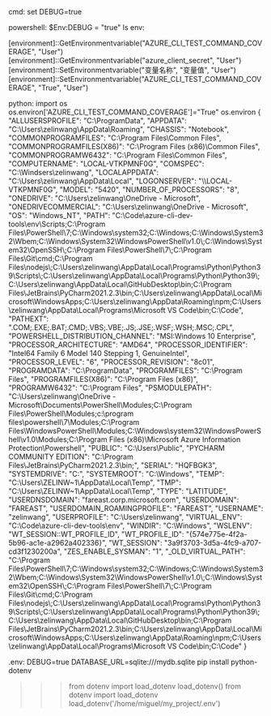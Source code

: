 cmd:
set DEBUG=true

powershell:
$Env:DEBUG = "true"
ls env:

[comment]: <> (import os path=r"E:\env" command =r"setx WORK1 %s /m"%path os.system&#40;command&#41;)
[environment]::GetEnvironmentvariable("AZURE_CLI_TEST_COMMAND_COVERAGE", "User")
[environment]::GetEnvironmentvariable("azure_client_secret", "User")
[environment]::SetEnvironmentvariable("变量名称", "变量值", "User")
[environment]::SetEnvironmentvariable("AZURE_CLI_TEST_COMMAND_COVERAGE", "True", "User")

python:
import os
os.environ['AZURE_CLI_TEST_COMMAND_COVERAGE']="True"
os.environ
{
  "ALLUSERSPROFILE": "C:\\ProgramData",
  "APPDATA": "C:\\Users\\zelinwang\\AppData\\Roaming",
  "CHASSIS": "Notebook",
  "COMMONPROGRAMFILES": "C:\\Program Files\\Common Files",
  "COMMONPROGRAMFILES(X86)": "C:\\Program Files (x86)\\Common Files",
  "COMMONPROGRAMW6432": "C:\\Program Files\\Common Files",
  "COMPUTERNAME": "LOCAL-VTKPMNF0G",
  "COMSPEC": "C:\\Windsers\\zelinwang",
  "LOCALAPPDATA": "C:\\Users\\zelinwang\\AppData\\Local",
  "LOGONSERVER": "\\\\LOCAL-VTKPMNF0G",
  "MODEL": "5420",
  "NUMBER_OF_PROCESSORS": "8",
  "ONEDRIVE": "C:\\Users\\zelinwang\\OneDrive - Microsoft",
  "ONEDRIVECOMMERCIAL": "C:\\Users\\zelinwang\\OneDrive - Microsoft",
  "OS": "Windows_NT",
  "PATH": "C:\\Code\\azure-cli-dev-tools\\env\\Scripts;C:\\Program Files\\PowerShell\\7;C:\\Windows\\system32;C:\\Windows;C:\\Windows\\System32\\Wbem;C:\\Windows\\System32\\WindowsPowerShell\\v1.0\\;C:\\Windows\\System32\\OpenSSH\\;C:\\Program Files\\PowerShell\\7\\;C:\\Program Files\\Git\\cmd;C:\\Program Files\\nodejs\\;C:\\Users\\zelinwang\\AppData\\Local\\Programs\\Python\\Python39\\Scripts\\;C:\\Users\\zelinwang\\AppData\\Local\\Programs\\Python\\Python39\\;C:\\Users\\zelinwang\\AppData\\Local\\GitHubDesktop\\bin;C:\\Program Files\\JetBrains\\PyCharm2021.2.3\\bin;C:\\Users\\zelinwang\\AppData\\Local\\Microsoft\\WindowsApps;C:\\Users\\zelinwang\\AppData\\Roaming\\npm;C:\\Users\\zelinwang\\AppData\\Local\\Programs\\Microsoft VS Code\\bin;C:\\Code",
  "PATHEXT": ".COM;.EXE;.BAT;.CMD;.VBS;.VBE;.JS;.JSE;.WSF;.WSH;.MSC;.CPL",
  "POWERSHELL_DISTRIBUTION_CHANNEL": "MSI:Windows 10 Enterprise",
  "PROCESSOR_ARCHITECTURE": "AMD64",
  "PROCESSOR_IDENTIFIER": "Intel64 Family 6 Model 140 Stepping 1, GenuineIntel",
  "PROCESSOR_LEVEL": "6",
  "PROCESSOR_REVISION": "8c01",
  "PROGRAMDATA": "C:\\ProgramData",
  "PROGRAMFILES": "C:\\Program Files",
  "PROGRAMFILES(X86)": "C:\\Program Files (x86)",
  "PROGRAMW6432": "C:\\Program Files",
  "PSMODULEPATH": "C:\\Users\\zelinwang\\OneDrive - Microsoft\\Documents\\PowerShell\\Modules;C:\\Program Files\\PowerShell\\Modules;c:\\program files\\powershell\\7\\Modules;C:\\Program Files\\WindowsPowerShell\\Modules;C:\\Windows\\system32\\WindowsPowerShell\\v1.0\\Modules;C:\\Program Files (x86)\\Microsoft Azure Information Protection\\Powershell",
  "PUBLIC": "C:\\Users\\Public",
  "PYCHARM COMMUNITY EDITION": "C:\\Program Files\\JetBrains\\PyCharm2021.2.3\\bin;",
  "SERIAL": "HQFBGK3",
  "SYSTEMDRIVE": "C:",
  "SYSTEMROOT": "C:\\Windows",
  "TEMP": "C:\\Users\\ZELINW~1\\AppData\\Local\\Temp",
  "TMP": "C:\\Users\\ZELINW~1\\AppData\\Local\\Temp",
  "TYPE": "LATITUDE",
  "USERDNSDOMAIN": "fareast.corp.microsoft.com",
  "USERDOMAIN": "FAREAST",
  "USERDOMAIN_ROAMINGPROFILE": "FAREAST",
  "USERNAME": "zelinwang",
  "USERPROFILE": "C:\\Users\\zelinwang",
  "VIRTUAL_ENV": "C:\\Code\\azure-cli-dev-tools\\env",
  "WINDIR": "C:\\Windows",
  "WSLENV": "WT_SESSION::WT_PROFILE_ID",
  "WT_PROFILE_ID": "{574e775e-4f2a-5b96-ac1e-a2962a402336}",
  "WT_SESSION": "3a9f3703-3d5a-4fc9-a707-cd3f1230200a",
  "ZES_ENABLE_SYSMAN": "1",
  "_OLD_VIRTUAL_PATH": "C:\\Program Files\\PowerShell\\7;C:\\Windows\\system32;C:\\Windows;C:\\Windows\\System32\\Wbem;C:\\Windows\\System32\\WindowsPowerShell\\v1.0\\;C:\\Windows\\System32\\OpenSSH\\;C:\\Program Files\\PowerShell\\7\\;C:\\Program Files\\Git\\cmd;C:\\Program Files\\nodejs\\;C:\\Users\\zelinwang\\AppData\\Local\\Programs\\Python\\Python39\\Scripts\\;C:\\Users\\zelinwang\\AppData\\Local\\Programs\\Python\\Python39\\;C:\\Users\\zelinwang\\AppData\\Local\\GitHubDesktop\\bin;C:\\Program Files\\JetBrains\\PyCharm2021.2.3\\bin;C:\\Users\\zelinwang\\AppData\\Local\\Microsoft\\WindowsApps;C:\\Users\\zelinwang\\AppData\\Roaming\\npm;C:\\Users\\zelinwang\\AppData\\Local\\Programs\\Microsoft VS Code\\bin;C:\\Code"
}

.env:
DEBUG=true
DATABASE_URL=sqlite:///mydb.sqlite
pip install python-dotenv
>>> from dotenv import load_dotenv
>>> load_dotenv()
>>> from dotenv import load_dotenv
>>> load_dotenv('/home/miguel/my_project/.env')